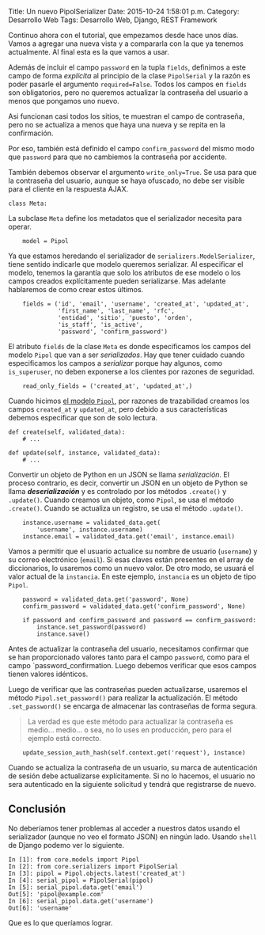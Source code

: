 Title: Un nuevo PipolSerializer
Date: 2015-10-24 1:58:01 p.m.
Category: Desarrollo Web
Tags:  Desarrollo Web, Django, REST Framework

Continuo ahora con el tutorial, que empezamos desde hace unos días. Vamos a agregar una nueva vista y a compararla con la que ya tenemos actualmente. Al final esta es la que vamos a usar.

<script src="https://gist.github.com/jstoledano/e7e34f49035bda082e7d.js"></script>

Además de incluir el campo `password` en la tupla `fields`, definimos a este campo de forma _explícita_ al principio de la clase `PipolSerial` y la razón es poder pasarle el argumento `required=False`. Todos los campos en `fields` son obligatorios, pero no queremos actualizar la contraseña del usuario a menos que pongamos uno nuevo.

Asi funcionan casi todos los sitios, te muestran el campo de contraseña, pero no se actualiza a menos que haya una nueva y se repita en la confirmación.

Por eso, también está definido el campo `confirm_password` del mismo modo que `password` para que no cambiemos la contraseña por accidente.

También debemos observar el argumento `write_only=True`. Se usa para que la contraseña del usuario, aunque se haya ofuscado, no debe ser visible para el cliente en la respuesta AJAX.

    class Meta:

La subclase `Meta` define los metadatos que el serializador necesita para operar.

        model = Pipol

Ya que estamos heredando el serializador de `serializers.ModelSerializer`, tiene sentido indicarle que modelo queremos serializar. Al especificar el modelo, tenemos la garantía que solo los atributos de ese modelo o los campos creados explícitamente pueden serializarse. Mas adelante hablaremos de como crear estos últimos.

        fields = ('id', 'email', 'username', 'created_at', 'updated_at',
                  'first_name', 'last_name', 'rfc',
                  'entidad', 'sitio', 'puesto', 'orden',
                  'is_staff', 'is_active',
                  'password', 'confirm_password')

El atributo `fields` de la clase `Meta` es donde especificamos los campos del modelo `Pipol` que van a ser _serializados_. Hay que tener cuidado cuando especificamos los campos a _serializar_ porque hay algunos, como `is_superuser`, no deben exponerse a los clientes por razones de seguridad.

        read_only_fields = ('created_at', 'updated_at',)

Cuando hicimos [el modelo `Pipol`](http://yo.toledano.org/revision-del-modelo-de-usuarios/), por razones de trazabilidad creamos los campos `created_at` y `updated_at`, pero debido a sus características debemos especificar que son de solo lectura.

    def create(self, validated_data):
        # ...

    def update(self, instance, validated_data):
        # ...

Convertir un objeto de Python en un JSON se llama _serialización_. El proceso contrario, es decir, convertir un JSON en un objeto de Python se llama __*deserialización*__ y es controlado por los métodos `.create()` y `.update()`. Cuando creamos un objeto, como `Pipol`, se usa el método `.create()`. Cuando se actualiza un registro, se usa el método `.update()`.

        instance.username = validated_data.get(
            'username', instance.username)
        instance.email = validated_data.get('email', instance.email)

Vamos a permitir que el usuario actualice su nombre de usuario (`username`) y su correo electrónico (`email`). Si esas claves están presentes en el array de diccionarios, lo usaremos como un nuevo valor. De otro modo, se usuará el valor actual de la `instancia`. En este ejemplo, `instancia` es un objeto de tipo `Pipol`.

        password = validated_data.get('password', None)
        confirm_password = validated_data.get('confirm_password', None)

        if password and confirm_password and password == confirm_password:
            instance.set_password(password)
            instance.save()

Antes de actualizar la contraseña del usuario, necesitamos confirmar que se han proporcionado valores tanto para el campo `password`, como para el campo `password_confirmation. Luego debemos verificar que esos campos tienen valores idénticos.

Luego de verificar que las contraseñas pueden actualizarse, usaremos el método `Pipol.set_password()` para realizar la actualización. El método `.set_password()` se encarga de almacenar las contraseñas de forma segura.

> La verdad es que este método para actualizar la contraseña es medio... medio... o sea, no lo uses en producción, pero para el ejemplo está correcto.

        update_session_auth_hash(self.context.get('request'), instance)

Cuando se actualiza la contraseña de un usuario, su marca de autenticación de sesión debe actualizarse explícitamente. Si no lo hacemos, el usuario no sera autenticado en la siguiente solicitud y tendrá que registrarse de nuevo.

## Conclusión

No deberíamos tener problemas al acceder a nuestros datos usando el serializador (aunque no veo el formato JSON) en ningún lado. Usando `shell` de Django podemo ver lo siguiente.

    In [1]: from core.models import Pipol
    In [2]: from core.serializers import PipolSerial
    In [3]: pipol = Pipol.objects.latest('created_at')
    In [4]: serial_pipol = PipolSerial(pipol)
    In [5]: serial_pipol.data.get('email')
    Out[5]: 'pipol@example.com'
    In [6]: serial_pipol.data.get('username')
    Out[6]: 'username'

Que es lo que queríamos lograr.